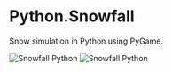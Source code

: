 Python.Snowfall
===============

Snow simulation in Python using PyGame.

![Snowfall Python](http://i.imgur.com/VTo9UPo.png)
![Snowfall Python](http://i.imgur.com/xqsrS4c.png)
